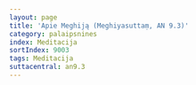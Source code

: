 ```yaml
---
layout: page
title: 'Apie Meghiją (Meghiyasuttaṃ, AN 9.3)'
category: palaipsnines
index: Meditacija
sortIndex: 9003
tags: Meditacija
suttacentral: an9.3
---
```

